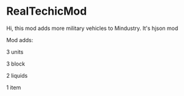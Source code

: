 # RealTechicMod
Hi, this mod adds more military vehicles to Mindustry.
It's hjson mod

Mod adds:

3 units

3 block

2 liquids

1 item
